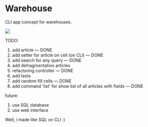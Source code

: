 # Warehouse
CLI app concept for warehouses.

![](https://psv4.userapi.com/c848336/u1950864/docs/d9/afba301078ae/screen_cast.gif?extra=XG6a-aaIhse4lxsvnQbWl16PONZCVxU8pxcQoVpsmjmS1DsIzUEIiedpbffJWhvd9XrqaCMu-emzfGMgBcJzp50ZlfD_iR6I5hr5tcnaX0IRjeSmhd9f9KuKYL570M8DABm_LsgC77KQ1xWX)

TODO:
1. add article — DONE
2. add setter for article on cell (on CLI) — DONE
3. add search for any query — DONE
4. add defragmentation articles
5. refactoring controller — DONE
6. add tests
7. add random fill cells — DONE
8. add command 'list' for show list of all articles with fields — DONE

future:
1. use SQL database
2. use web interface

Well, i made like SQL on CLI :)
